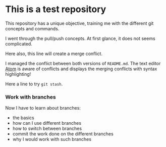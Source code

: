 # This is a test repository

This repository has a unique objective, training me with the different git concepts and commands.

I went through the pull/push concepts. At first glance, it does not seems complicated.

Here also, this line will create a merge conflict.

I managed the conflict between both versions of `README.md`.
The text editor [Atom](https://atom.io) is aware of conflicts and displays the merging conflicts
with syntax highlighting!

Here a line to try `git stash`.

### Work with branches

Now I have to learn about branches:  
- the basics
- how can I use different branches
- how to switch between branches
- commit the work done on the different branches
- why I would work with such branches

